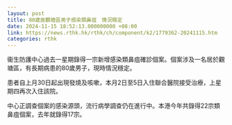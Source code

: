 ```yaml
---
layout: post
title: 80歲居觀塘區男子感染類鼻疽　情況穩定
date: 2024-11-15 18:52:13.000000000 +08:00
link: https://news.rthk.hk/rthk/ch/component/k2/1779362-20241115.htm
categories: rthk
---
```


衞生防護中心過去一星期錄得一宗新增感染類鼻疽確診個案。個案涉及一名居於觀塘區，有長期病患的80歲男子，現時情況穩定。

患者自上月30日起出現發燒及咳嗽，本月2日至5日入住聯合醫院接受治療，上星期四再次入住該院。

中心正調查個案的感染源頭，流行病學調查仍在進行中。本港今年共錄得22宗類鼻疽個案，去年就錄得17宗。

